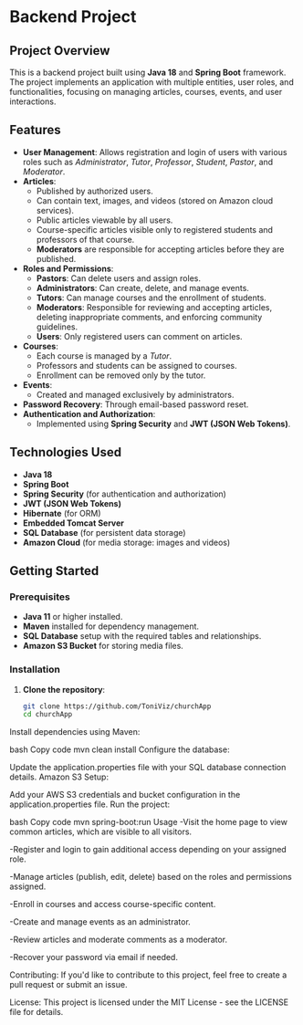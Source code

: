 # Backend Project

## Project Overview
This is a backend project built using **Java 18** and **Spring Boot** framework. The project implements an application with multiple entities, user roles, and functionalities, focusing on managing articles, courses, events, and user interactions.

## Features
- **User Management**: Allows registration and login of users with various roles such as *Administrator*, *Tutor*, *Professor*, *Student*, *Pastor*, and *Moderator*.
- **Articles**:
  - Published by authorized users.
  - Can contain text, images, and videos (stored on Amazon cloud services).
  - Public articles viewable by all users.
  - Course-specific articles visible only to registered students and professors of that course.
  - **Moderators** are responsible for accepting articles before they are published.
- **Roles and Permissions**:
  - **Pastors**: Can delete users and assign roles.
  - **Administrators**: Can create, delete, and manage events.
  - **Tutors**: Can manage courses and the enrollment of students.
  - **Moderators**: Responsible for reviewing and accepting articles, deleting inappropriate comments, and enforcing community guidelines.
  - **Users**: Only registered users can comment on articles.
- **Courses**:
  - Each course is managed by a *Tutor*.
  - Professors and students can be assigned to courses.
  - Enrollment can be removed only by the tutor.
- **Events**:
  - Created and managed exclusively by administrators.
- **Password Recovery**: Through email-based password reset.
- **Authentication and Authorization**:
  - Implemented using **Spring Security** and **JWT (JSON Web Tokens)**.

## Technologies Used
- **Java 18**
- **Spring Boot**
- **Spring Security** (for authentication and authorization)
- **JWT (JSON Web Tokens)**
- **Hibernate** (for ORM)
- **Embedded Tomcat Server**
- **SQL Database** (for persistent data storage)
- **Amazon Cloud** (for media storage: images and videos)

## Getting Started

### Prerequisites
- **Java 11** or higher installed.
- **Maven** installed for dependency management.
- **SQL Database** setup with the required tables and relationships.
- **Amazon S3 Bucket** for storing media files.

### Installation
1. **Clone the repository**:
   ```bash
   git clone https://github.com/ToniViz/churchApp
   cd churchApp
Install dependencies using Maven:

bash
Copy code
mvn clean install
Configure the database:

Update the application.properties file with your SQL database connection details.
Amazon S3 Setup:

Add your AWS S3 credentials and bucket configuration in the application.properties file.
Run the project:

bash
Copy code
mvn spring-boot:run
Usage
-Visit the home page to view common articles, which are visible to all visitors.

-Register and login to gain additional access depending on your assigned role.

-Manage articles (publish, edit, delete) based on the roles and permissions assigned.

-Enroll in courses and access course-specific content.

-Create and manage events as an administrator.

-Review articles and moderate comments as a moderator.

-Recover your password via email if needed.

Contributing:
If you'd like to contribute to this project, feel free to create a pull request or submit an issue.

License:
This project is licensed under the MIT License - see the LICENSE file for details.

